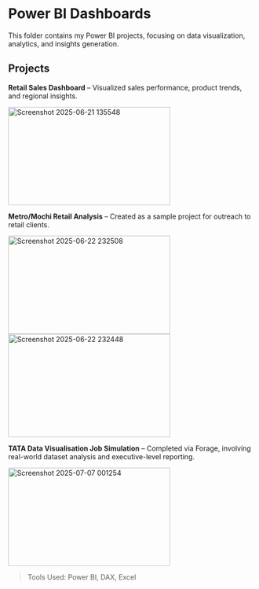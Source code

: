 
# Power BI Dashboards
This folder contains my Power BI projects, focusing on data visualization, analytics, and insights generation.

## Projects
 **Retail Sales Dashboard** – Visualized sales performance, product trends, and regional insights.
 
  <img width="330" height="200" alt="Screenshot 2025-06-21 135548" src="https://github.com/user-attachments/assets/5ee76b11-4bd5-48a2-b767-b959f3524050" />
  
 **Metro/Mochi Retail Analysis** – Created as a sample project for outreach to retail clients.
 
 <img width="330" height="200" alt="Screenshot 2025-06-22 232508" src="https://github.com/user-attachments/assets/aeb1c31e-5948-4c99-90ce-55bf145a96f8" />
 <img width="330" height="210" alt="Screenshot 2025-06-22 232448" src="https://github.com/user-attachments/assets/19c2839b-f3d7-4033-8f3b-7e158196348c" />
 
 **TATA Data Visualisation Job Simulation** – Completed via Forage, involving real-world dataset analysis and executive-level reporting.
 
 <img width="330" height="200" alt="Screenshot 2025-07-07 001254" src="https://github.com/user-attachments/assets/14b680fc-45b7-4ecd-82b2-e054640eedfe" />


> Tools Used: Power BI, DAX, Excel
